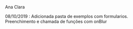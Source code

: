 Ana Clara

08/10/2019 : Adicionada pasta de exemplos com formularios. Preenchimento e chamada de funções com onBlur